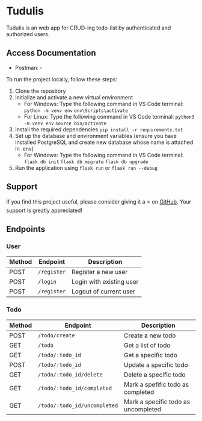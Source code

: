 # Tudulis

Tudulis is an web app for CRUD-ing todo-list by authenticated and authorized users.

## Access Documentation

- Postman: -

To run the project locally, follow these steps:

1. Clone the repository
2. Initialize and activate a new virtual environment
   - For Windows:
     Type the following command in VS Code terminal:
     `python -m venv env`
     `env\Scripts\activate`
   - For Linux:
     Type the following command in VS Code terminal:
     `python3 -m venv env`
     `source bin/activate`
3. Install the required dependencies
     `pip install -r requirements.txt`
4. Set up the database and environment variables (ensure you have installed PostgreSQL and create new database whose name is attached in .env)
   - For Windows:
     Type the following command in VS Code terminal:
     `flask db init`
     `flask db migrate`
     `flask db upgrade`
5. Run the application using `flask run` or `flask run --debug`

## Support

If you find this project useful, please consider giving it a ⭐️ on [GitHub](https://github.com/gunturajip/python-todo). Your support is greatly appreciated!

## Endpoints

### User

| Method | Endpoint          | Description                       |
| ------ | ----------------- | --------------------------------- |
| POST   | `/register`       | Register a new user               |
| POST   | `/login`          | Login with existing user          |
| POST   | `/register`       | Logout of current user            |

### Todo

| Method | Endpoint                             | Description                              |
| ------ | ------------------------------------ | ---------------------------------------- |
| POST   | `/todo/create`                       | Create a new todo                        |
| GET    | `/todo`                              | Get a list of todo                       |
| GET    | `/todo/:todo_id`                     | Get a specific todo                      |
| POST   | `/todo/:todo_id`                     | Update a specific todo                   |
| GET    | `/todo/:todo_id/delete`              | Delete a specific todo                   |
| GET    | `/todo/:todo_id/completed`           | Mark a spefific todo as completed        |
| GET    | `/todo/:todo_id/uncompleted`         | Mark a specific todo as uncompleted      |
